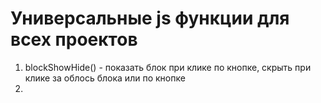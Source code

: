 # Универсальные js функции для всех проектов
1. blockShowHide() - показать блок при клике по кнопке, скрыть при клике за облось блока или по кнопке
2. 
